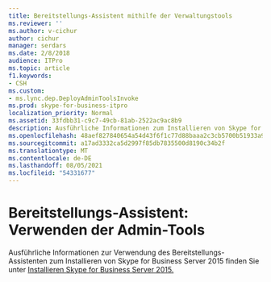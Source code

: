 ```yaml
---
title: Bereitstellungs-Assistent mithilfe der Verwaltungstools
ms.reviewer: ''
ms.author: v-cichur
author: cichur
manager: serdars
ms.date: 2/8/2018
audience: ITPro
ms.topic: article
f1.keywords:
- CSH
ms.custom:
- ms.lync.dep.DeployAdminToolsInvoke
ms.prod: skype-for-business-itpro
localization_priority: Normal
ms.assetid: 33fdbb31-c9c7-49cb-81ab-2522ac9ac8b9
description: Ausführliche Informationen zum Installieren von Skype for Business Server 2015 mithilfe des Bereitstellungs-Assistenten finden Sie unter Install Skype for Business Server 2015.
ms.openlocfilehash: 48aef827840654a54d43f6f1c77d88baaa2c3cb5700b51933a9b806e6581789a
ms.sourcegitcommit: a17ad3332ca5d2997f85db7835500d8190c34b2f
ms.translationtype: MT
ms.contentlocale: de-DE
ms.lasthandoff: 08/05/2021
ms.locfileid: "54331677"
---
```

# <a name="deployment-wizard-using-the-admin-tools"></a>Bereitstellungs-Assistent: Verwenden der Admin-Tools
 
Ausführliche Informationen zur Verwendung des Bereitstellungs-Assistenten zum Installieren von Skype for Business Server 2015 finden Sie unter [Installieren Skype for Business Server 2015.](../../deploy/install/install.md)
  

